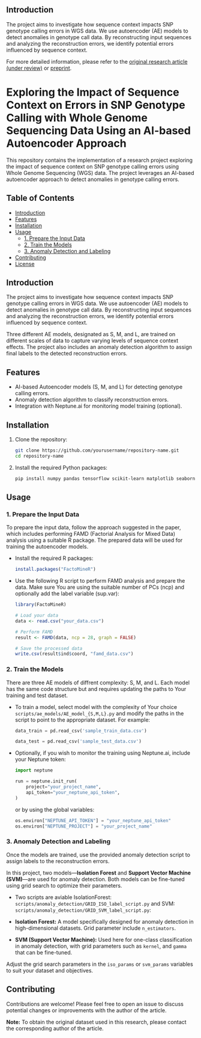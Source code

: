 ## Introduction

The project aims to investigate how sequence context impacts SNP genotype calling errors in WGS data. We use autoencoder (AE) models to detect anomalies in genotype call data. By reconstructing input sequences and analyzing the reconstruction errors, we identify potential errors influenced by sequence context.

For more detailed information, please refer to the [original research article (under review)](#) or [preprint](https://www.biorxiv.org/content/10.1101/2024.03.23.586433v1).

# Exploring the Impact of Sequence Context on Errors in SNP Genotype Calling with Whole Genome Sequencing Data Using an AI-based Autoencoder Approach

This repository contains the implementation of a research project exploring the impact of sequence context on SNP genotype calling errors using Whole Genome Sequencing (WGS) data. The project leverages an AI-based autoencoder approach to detect anomalies in genotype calling errors.

## Table of Contents

- [Introduction](#introduction)
- [Features](#features)
- [Installation](#installation)
- [Usage](#usage)
  - [1. Prepare the Input Data](#1-prepare-the-input-data)
  - [2. Train the Models](#2-train-the-models)
  - [3. Anomaly Detection and Labeling](#3-anomaly-detection-and-labeling)
- [Contributing](#contributing)
- [License](#license)

## Introduction

The project aims to investigate how sequence context impacts SNP genotype calling errors in WGS data. We use autoencoder (AE) models to detect anomalies in genotype call data. By reconstructing input sequences and analyzing the reconstruction errors, we identify potential errors influenced by sequence context. 

Three different AE models, designated as S, M, and L, are trained on different scales of data to capture varying levels of sequence context effects. The project also includes an anomaly detection algorithm to assign final labels to the detected reconstruction errors.

## Features

- AI-based Autoencoder models (S, M, and L) for detecting genotype calling errors.
- Anomaly detection algorithm to classify reconstruction errors.
- Integration with Neptune.ai for monitoring model training (optional).

## Installation

1. Clone the repository:
    ```bash
    git clone https://github.com/yourusername/repository-name.git
    cd repository-name
    ```

2. Install the required Python packages:
    ```bash
    pip install numpy pandas tensorflow scikit-learn matplotlib seaborn neptune
    ```
## Usage

### 1. Prepare the Input Data

To prepare the input data, follow the approach suggested in the paper, which includes performing FAMD (Factorial Analysis for Mixed Data) analysis using a suitable R package. The prepared data will be used for training the autoencoder models.

- Install the required R packages:
    ```r
    install.packages("FactoMineR")
    ```

- Use the following R script to perform FAMD analysis and prepare the data. Make sure You are using the suitable number of PCs (ncp) and optionally add the label variable (sup.var):
    ```r
    library(FactoMineR)

    # Load your data
    data <- read.csv("your_data.csv")

    # Perform FAMD
    result <- FAMD(data, ncp = 28, graph = FALSE)

    # Save the processed data
    write.csv(result$ind$coord, "famd_data.csv")
    ```

### 2. Train the Models

There are three AE models of diffrent complexity: S, M, and L. Each model has the same code structure but and requires updating the paths to Your training and test dataset. 

- To train a model, select model with the complexity of Your choice `scripts/ae_models/AE_model_{S,M,L}.py` and modify the paths in the script to point to the appropriate dataset. For example:

    ```python
    data_train = pd.read_csv('sample_train_data.csv')
    
    data_test = pd.read_csv('sample_test_data.csv')
    ```

- Optionally, if you wish to monitor the training using Neptune.ai, include your Neptune token:
    ```python
    import neptune

    run = neptune.init_run(
        project="your_project_name",
        api_token="your_neptune_api_token",
    )
    ```

    or by using the global variables:
    ```python
    os.environ["NEPTUNE_API_TOKEN"] = "your_neptune_api_token"
    os.environ["NEPTUNE_PROJECT"] = "your_project_name"
    ```

### 3. Anomaly Detection and Labeling

Once the models are trained, use the provided anomaly detection script to assign labels to the reconstruction errors. 

In this project, two models—**Isolation Forest** and **Support Vector Machine (SVM)**—are used for anomaly detection. Both models can be fine-tuned using grid search to optimize their parameters.

- Two scripts are aviable IsolationForest: `scripts/anomaly_detection/GRID_ISO_label_script.py` and SVM: `scripts/anomaly_detection/GRID_SVM_label_script.py`:

- **Isolation Forest:** A model specifically designed for anomaly detection in high-dimensional datasets. Grid parameter include `n_estimators`.
  
- **SVM (Support Vector Machine):** Used here for one-class classification in anomaly detection, with grid parameters such as `kernel`, and `gamma` that can be fine-tuned.

Adjust the grid search parameters in the `iso_params` or `svm_params` variables to suit your dataset and objectives.

## Contributing

Contributions are welcome! Please feel free to open an issue to discuss potential changes or improvements with the author of the article.

**Note:** To obtain the original dataset used in this research, please contact the corresponding author of the article.
